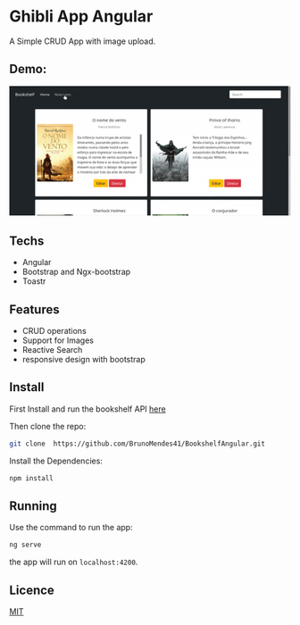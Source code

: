 # Ghibli App Angular

A Simple CRUD App with image upload.

## Demo:

![Booskshelf demo gif](gif/preview.gif)

## Techs
- Angular
- Bootstrap and Ngx-bootstrap
- Toastr

## Features
- CRUD operations
- Support for Images
- Reactive Search
- responsive design with bootstrap


## Install
First Install and run the bookshelf API [here](https://github.com/BrunoMendes41/BookshelfApi)


Then clone the repo: 
```bash
git clone  https://github.com/BrunoMendes41/BookshelfAngular.git
```

Install the Dependencies:
```bash
npm install
```

## Running 
Use the command to run the app:

```bash
ng serve
```
the app will run on `localhost:4200`.


## Licence
[MIT](https://choosealicense.com/licenses/mit/)